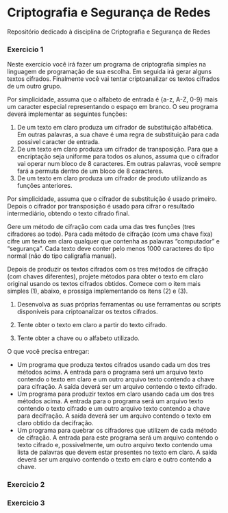 Criptografia e Segurança de Redes
===

Repositório dedicado à disciplina de Criptografia e Segurança de Redes

### Exercicio 1

Neste exercício você irá fazer um programa de criptografia simples na linguagem de programação de sua escolha. Em seguida irá gerar alguns textos cifrados. Finalmente você vai tentar criptoanalizar os textos cifrados de um outro grupo.

Por simplicidade, assuma que o alfabeto de entrada é {a-z, A-Z, 0-9} mais um caracter especial representando o espaço em branco. O seu programa deverá implementar as seguintes funções:

1. De um texto em claro produza um cifrador de substituição alfabética. Em outras palavras, a sua chave é uma regra de substituição para cada possivel caracter de entrada.
2. De um texto em claro produza um cifrador de transposição. Para que a encriptação seja uniforme para todos os alunos, assuma que o cifrador vai operar num bloco de 8 caracteres. Em outras palavras, você sempre fará a permuta dentro de um bloco de 8 caracteres.
3. De um texto em claro produza um cifrador de produto utilizando as funções anteriores.

Por simplicidade, assuma que o cifrador de substituição é usado primeiro. Depois o cifrador por transposição é usado para cifrar o resultado intermediário, obtendo o texto cifrado final.

Gere um método de cifração com cada uma das tres funções (tres cifradores ao todo). Para cada método de cifração (com uma chave fixa) cifre um texto em claro qualquer que contenha as palavras “computador” e “segurança”. Cada texto deve conter pelo menos 1000 caracteres do tipo normal (não do tipo caligrafia manual).

Depois de produzir os textos cifrados com os tres métodos de cifração (com chaves diferentes), projete métodos para obter o texto em claro original usando os textos cifrados obtidos. Comece com o item mais simples (1), abaixo, e prossiga implementando os itens (2) e (3).

1. Desenvolva as suas próprias ferramentas ou use ferramentas ou scripts disponíveis para criptoanalizar os textos cifrados.

2. Tente obter o texto em claro a partir do texto cifrado.

3. Tente obter a chave ou o alfabeto utilizado.

O que você precisa entregar:

* Um programa que produza textos cifrados usando cada um dos tres métodos acima. A entrada para o programa será um arquivo texto contendo o texto em claro e um outro arquivo texto contendo a chave para cifração. A saída deverá ser um arquivo contendo o texto cifrado.
* Um programa para produzir textos em claro usando cada um dos tres métodos acima. A entrada para o programa será um arquivo texto contendo o texto cifrado e um outro arquivo texto contendo a chave para decifração. A saída deverá ser um arquivo contendo o texto em claro obtido da decifração.
* Um programa para quebrar os cifradores que utilizem de cada método de cifração. A entrada para este programa será um arquivo contendo o texto cifrado e, possivelmente, um outro arquivo texto contendo uma lista de palavras que devem estar presentes no texto em claro. A saída deverá ser um arquivo contendo o texto em claro e outro contendo a chave.


### Exercicio 2

### Exercicio 3
